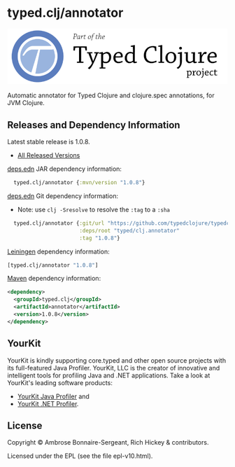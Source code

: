# typed.clj/annotator

<a href='http://typedclojure.org'><img src='images/part-of-typed-clojure-project.png'></a>

Automatic annotator for Typed Clojure and clojure.spec annotations, for JVM Clojure.

## Releases and Dependency Information

Latest stable release is 1.0.8.

* [All Released Versions](https://clojars.org/typed.clj/annotator)

[deps.edn](https://clojure.org/reference/deps_and_cli) JAR dependency information:

```clj
  typed.clj/annotator {:mvn/version "1.0.8"}
 ```

[deps.edn](https://clojure.org/reference/deps_and_cli) Git dependency information:

- Note: use `clj -Sresolve` to resolve the `:tag` to a `:sha`

```clj
  typed.clj/annotator {:git/url "https://github.com/typedclojure/typedclojure"
                       :deps/root "typed/clj.annotator"
                       :tag "1.0.8"}
```

[Leiningen](https://github.com/technomancy/leiningen) dependency information:

```clojure
[typed.clj/annotator "1.0.8"]
```

[Maven](https://maven.apache.org/) dependency information:

```XML
<dependency>
  <groupId>typed.clj</groupId>
  <artifactId>annotator</artifactId>
  <version>1.0.8</version>
</dependency>
```

## YourKit

YourKit is kindly supporting core.typed and other open source projects with its full-featured Java Profiler.
YourKit, LLC is the creator of innovative and intelligent tools for profiling
Java and .NET applications. Take a look at YourKit's leading software products:

* <a href="http://www.yourkit.com/java/profiler/index.jsp">YourKit Java Profiler</a> and
* <a href="http://www.yourkit.com/.net/profiler/index.jsp">YourKit .NET Profiler</a>.

## License

Copyright © Ambrose Bonnaire-Sergeant, Rich Hickey & contributors.

Licensed under the EPL (see the file epl-v10.html).
